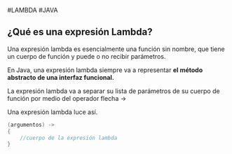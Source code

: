 #LAMBDA #JAVA  

## ¿Qué es una expresión Lambda? 

Una expresión lambda es esencialmente una función sin nombre, que tiene un cuerpo de función y puede o no recibir parámetros.

En Java, una expresión lambda siempre va a representar **el método abstracto de una interfaz funcional.**

La expresión lambda va a separar su lista de parámetros de su cuerpo de función por medio del operador flecha ->  

Una expresión lambda luce así.

```java
(argumentos) -> 
{
	//cuerpo de la expresión lambda
}
```
